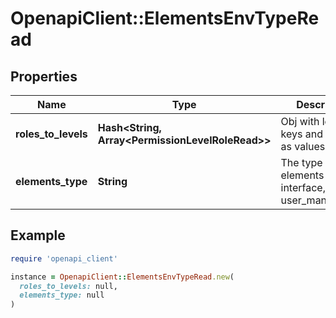 # OpenapiClient::ElementsEnvTypeRead

## Properties

| Name | Type | Description | Notes |
| ---- | ---- | ----------- | ----- |
| **roles_to_levels** | **Hash&lt;String, Array&lt;PermissionLevelRoleRead&gt;&gt;** | Obj with levels as keys and role ids as values |  |
| **elements_type** | **String** | The type of the elements interface, e.g: user_management |  |

## Example

```ruby
require 'openapi_client'

instance = OpenapiClient::ElementsEnvTypeRead.new(
  roles_to_levels: null,
  elements_type: null
)
```


